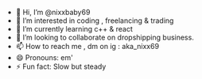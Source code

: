 - 👋 Hi, I’m @nixxbaby69
- 👀 I’m interested in coding , freelancing & trading
- 🌱 I’m currently learning c++ & react
- 💞️ I’m looking to collaborate on dropshipping business.
- 📫 How to reach me , dm on ig : aka_nixx69
- 😄 Pronouns: em'
- ⚡ Fun fact: Slow but steady

<!---
nixxbaby69/nixxbaby69 is a ✨ special ✨ repository because its `README.md` (this file) appears on your GitHub profile.
You can click the Preview link to take a look at your changes.
--->

